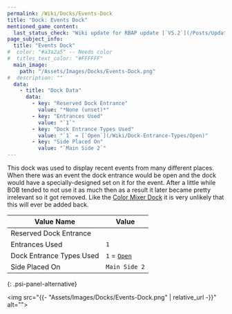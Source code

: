 ```yaml
---
permalink: /Wiki/Docks/Events-Dock
title: "Dock: Events Dock"
mentioned_game_content:
  last_status_check: "Wiki update for RBAP update [`V5.2`](/Posts/Update-Log/5-2-0)"
page_subject_info:
  title: "Events Dock"
#  color: "#a3a2a5" -- Needs color
#  titles_text_color: "#FFFFFF"
  main_image:
    path: "/Assets/Images/Docks/Events-Dock.png"
#  description: ""
  data:
    - title: "Dock Data"
      data:
        - key: "Reserved Dock Entrance"
          value: "*None (unset)*"
        - key: "Entrances Used"
          value: "`1`"
        - key: "Dock Entrance Types Used"
          value: "`1` = [`Open`](/Wiki/Dock-Entrance-Types/Open)"
        - key: "Side Placed On"
          value: "`Main Side 2`"
---
```


This dock was used to display recent events from many different places. When there was an event the dock entrance would be open and the dock would have a specially-designed set on it for the event. After a little while BOB tended to not use it as much then as a result it later became pretty irrelevant so it got removed. Like the [Color Mixer Dock](/Wiki/Docks/Color-Mixer-Dock) it is very unlikely that this will ever be added back.

| Value Name               | Value |
|-|-|
| Reserved Dock Entrance   |  |
| Entrances Used           | `1` |
| Dock Entrance Types Used | `1` = [`Open`](/Wiki/Dock-Entrance-Types#open) |
| Side Placed On           | `Main Side 2` |
{: .psi-panel-alternative}

<img src="{{- "Assets/Images/Docks/Events-Dock.png" | relative_url -}}" alt="">